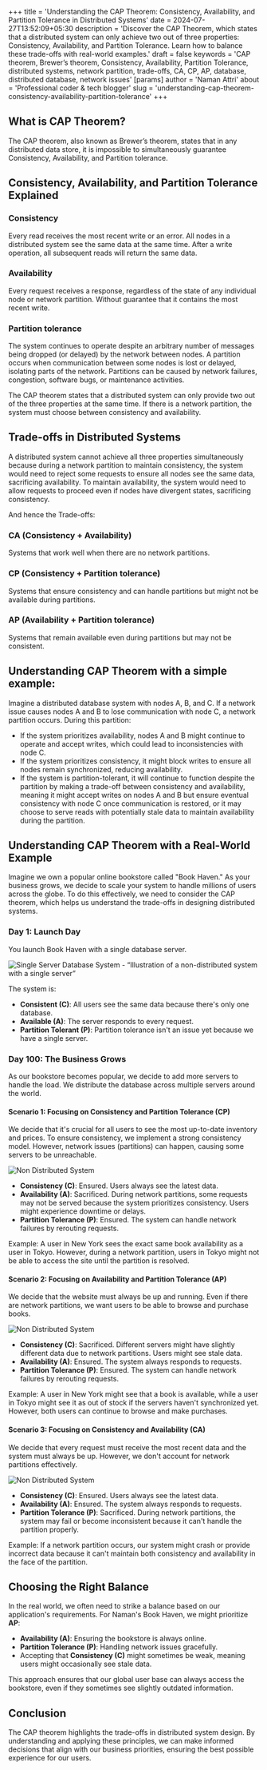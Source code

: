 +++
title = 'Understanding the CAP Theorem: Consistency, Availability, and Partition Tolerance in Distributed Systems'
date = 2024-07-27T13:52:09+05:30
description = 'Discover the CAP Theorem, which states that a distributed system can only achieve two out of three properties: Consistency, Availability, and Partition Tolerance. Learn how to balance these trade-offs with real-world examples.'
draft = false
keywords = 'CAP theorem, Brewer’s theorem, Consistency, Availability, Partition Tolerance, distributed systems, network partition, trade-offs, CA, CP, AP, database, distributed database, network issues'
[params]
	author = 'Naman Attri'
	about = 'Professional coder & tech blogger'
slug = 'understanding-cap-theorem-consistency-availability-partition-tolerance'
+++
## What is CAP Theorem?

The CAP theorem, also known as Brewer’s theorem, states that in any distributed data store, it is impossible to simultaneously guarantee Consistency, Availability, and Partition tolerance.

## Consistency, Availability, and Partition Tolerance Explained

### Consistency

Every read receives the most recent write or an error. All nodes in a distributed system see the same data at the same time. After a write operation, all subsequent reads will return the same data.

### Availability

Every request receives a response, regardless of the state of any individual node or network partition. Without guarantee that it contains the most recent write.

### Partition tolerance

The system continues to operate despite an arbitrary number of messages being dropped (or delayed) by the network between nodes. A partition occurs when communication between some nodes is lost or delayed, isolating parts of the network. Partitions can be caused by network failures, congestion, software bugs, or maintenance activities.

The CAP theorem states that a distributed system can only provide two out of the three properties at the same time. If there is a network partition, the system must choose between consistency and availability.

## Trade-offs in Distributed Systems

A distributed system cannot achieve all three properties simultaneously because during a network partition to maintain consistency, the system would need to reject some requests to ensure all nodes see the same data, sacrificing availability. To maintain availability, the system would need to allow requests to proceed even if nodes have divergent states, sacrificing consistency.

And hence the Trade-offs:

### CA (Consistency + Availability) 

Systems that work well when there are no network partitions.

### CP (Consistency + Partition tolerance) 

Systems that ensure consistency and can handle partitions but might not be available during partitions.

### AP (Availability + Partition tolerance) 

Systems that remain available even during partitions but may not be consistent.


## Understanding CAP Theorem with a simple example:

Imagine a distributed database system with nodes A, B, and C. If a network issue causes nodes A and B to lose communication with node C, a network partition occurs. During this partition:

* If the system prioritizes availability, nodes A and B might continue to operate and accept writes, which could lead to inconsistencies with node C.
* If the system prioritizes consistency, it might block writes to ensure all nodes remain synchronized, reducing availability.
* If the system is partition-tolerant, it will continue to function despite the partition by making a trade-off between consistency and availability, meaning it might accept writes on nodes A and B but ensure eventual consistency with node C once communication is restored, or it may choose to serve reads with potentially stale data to maintain availability during the partition.

## Understanding CAP Theorem with a Real-World Example

Imagine we own a popular online bookstore called "Book Haven." As your business grows, we decide to scale your system to handle millions of users across the globe. To do this effectively, we need to consider the CAP theorem, which helps us understand the trade-offs in designing distributed systems.

### Day 1: Launch Day

You launch Book Haven with a single database server. 

![Single Server Database System - “Illustration of a non-distributed system with a single server”](img/single-server.jpeg)

The system is:

- **Consistent (C)**: All users see the same data because there's only one database.
- **Available (A)**: The server responds to every request.
- **Partition Tolerant (P)**: Partition tolerance isn't an issue yet because we have a single server.

### Day 100: The Business Grows

As our bookstore becomes popular, we decide to add more servers to handle the load. We distribute the database across multiple servers around the world.

#### Scenario 1: Focusing on Consistency and Partition Tolerance (CP)

We decide that it's crucial for all users to see the most up-to-date inventory and prices. To ensure consistency, we implement a strong consistency model. However, network issues (partitions) can happen, causing some servers to be unreachable.

![Non Distributed System](img/cp.jpeg)

- **Consistency (C)**: Ensured. Users always see the latest data.
- **Availability (A)**: Sacrificed. During network partitions, some requests may not be served because the system prioritizes consistency. Users might experience downtime or delays.
- **Partition Tolerance (P)**: Ensured. The system can handle network failures by rerouting requests.

Example: A user in New York sees the exact same book availability as a user in Tokyo. However, during a network partition, users in Tokyo might not be able to access the site until the partition is resolved.

#### Scenario 2: Focusing on Availability and Partition Tolerance (AP)

We decide that the website must always be up and running. Even if there are network partitions, we want users to be able to browse and purchase books.

![Non Distributed System](img/ap.jpeg)

- **Consistency (C)**: Sacrificed. Different servers might have slightly different data due to network partitions. Users might see stale data.
- **Availability (A)**: Ensured. The system always responds to requests.
- **Partition Tolerance (P)**: Ensured. The system can handle network failures by rerouting requests.

Example: A user in New York might see that a book is available, while a user in Tokyo might see it as out of stock if the servers haven't synchronized yet. However, both users can continue to browse and make purchases.

#### Scenario 3: Focusing on Consistency and Availability (CA)

We decide that every request must receive the most recent data and the system must always be up. However, we don't account for network partitions effectively.

![Non Distributed System](img/ca.jpeg)

- **Consistency (C)**: Ensured. Users always see the latest data.
- **Availability (A)**: Ensured. The system always responds to requests.
- **Partition Tolerance (P)**: Sacrificed. During network partitions, the system may fail or become inconsistent because it can't handle the partition properly.

Example: If a network partition occurs, our system might crash or provide incorrect data because it can't maintain both consistency and availability in the face of the partition.

## Choosing the Right Balance

In the real world, we often need to strike a balance based on our application's requirements. For Naman's Book Haven, we might prioritize **AP**:

- **Availability (A)**: Ensuring the bookstore is always online.
- **Partition Tolerance (P)**: Handling network issues gracefully.
- Accepting that **Consistency (C)** might sometimes be weak, meaning users might occasionally see stale data.

This approach ensures that our global user base can always access the bookstore, even if they sometimes see slightly outdated information.

## Conclusion

The CAP theorem highlights the trade-offs in distributed system design. By understanding and applying these principles, we can make informed decisions that align with our business priorities, ensuring the best possible experience for our users.